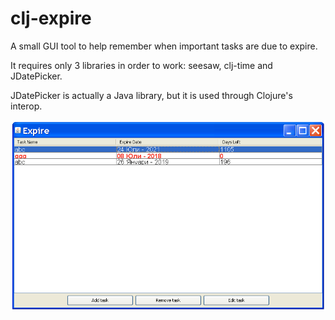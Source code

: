 # clj-expire
A small GUI tool to help remember when important tasks are due to expire.

It requires only 3 libraries in order to work: seesaw, clj-time and JDatePicker.

JDatePicker is actually a Java library, but it is used through Clojure's interop.

![Alt text](./screenshot.png?raw=true "Title")
